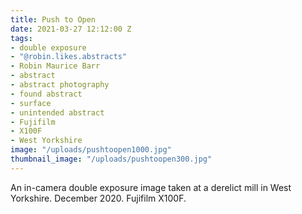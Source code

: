 ```yaml
---
title: Push to Open
date: 2021-03-27 12:12:00 Z
tags:
- double exposure
- "@robin.likes.abstracts"
- Robin Maurice Barr
- abstract
- abstract photography
- found abstract
- surface
- unintended abstract
- Fujifilm
- X100F
- West Yorkshire
image: "/uploads/pushtoopen1000.jpg"
thumbnail_image: "/uploads/pushtoopen300.jpg"
---
```


An in-camera double exposure image taken at a derelict mill in West Yorkshire. December 2020. Fujifilm X100F.